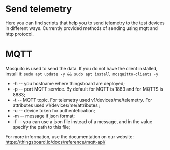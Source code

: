 # Send telemetry


Here you can find scripts that help you to send telemetry to the test devices in different ways. Currently provided methods of sending using mqtt and http protocol.


# MQTT 
Mosquito is used to send the data. If you do not have the client installed, install it:
`sudo apt update -y && sudo apt install mosquitto-clients -y`

- -h -- you hostname where thingsboard are deployed;
- -p -- port MQTT service. By default for MQTT is 1883 and for MQTTS is 8883;
- -t -- MQTT topic. For telemetry used v1/devices/me/telemetry. For attributes used v1/devices/me/attributes ;
- -u -- device token for authentefication;
- -m -- message if json format;
- -f -- you can use a json file instead of a message, and in the value specify the path to this file;

For more information, use the documentation on our website: https://thingsboard.io/docs/reference/mqtt-api/

